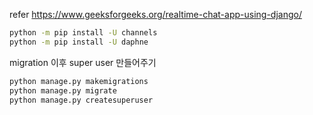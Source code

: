 
refer
https://www.geeksforgeeks.org/realtime-chat-app-using-django/

```bash
python -m pip install -U channels
python -m pip install -U daphne
```


migration 이후 super user 만들어주기
```bash
python manage.py makemigrations
python manage.py migrate
python manage.py createsuperuser
```

